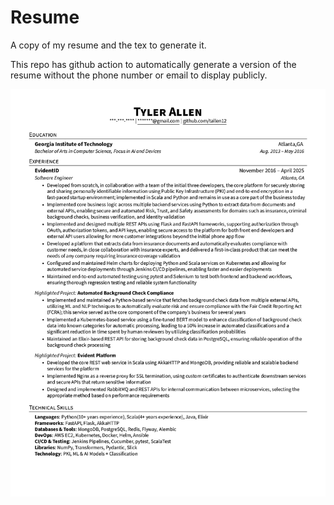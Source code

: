 # Resume

A copy of my resume and the tex to generate it. 

This repo has github action to automatically generate a version of the resume without the phone number or email to display publicly.

![Resume Preview](redacted-resume.png)